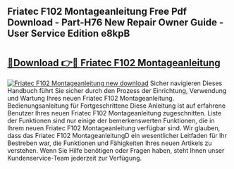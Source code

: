 ## Friatec F102 Montageanleitung Free Pdf Download - Part-H76 New Repair Owner Guide - User Service Edition e8kpB

# <h2><a href="http://df7y8q.blite.top/?on=Friatec+F102+Montageanleitung">🔗Download 👉🔴 Friatec F102 Montageanleitung</a></h2>

[![Friatec F102 Montageanleitung new download](https://i.imgur.com/lujVjoI.png)](http://df7y8q.blite.top/?on=Friatec+F102+Montageanleitung)
Sicher navigieren Dieses Handbuch führt Sie sicher durch den Prozess der Einrichtung, Verwendung und Wartung Ihres neuen Friatec F102 Montageanleitung. Bedienungsanleitung für Fortgeschrittene Diese Anleitung ist auf erfahrene Benutzer Ihres neuen Friatec F102 Montageanleitung zugeschnitten. Liste der Funktionen sind nur einige der bemerkenswerten Funktionen, die in Ihrem neuen Friatec F102 Montageanleitung verfügbar sind. Wir glauben, dass das Friatec F102 MontageanleitungD ein wesentlicher Leitfaden für Ihr Bestreben war, die Funktionen und Fähigkeiten Ihres neuen Artikels zu verstehen. Wenn Sie Hilfe benötigen oder Fragen haben, steht Ihnen unser Kundenservice-Team jederzeit zur Verfügung.
